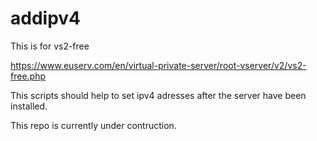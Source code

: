 # addipv4
This is for vs2-free

https://www.euserv.com/en/virtual-private-server/root-vserver/v2/vs2-free.php

This scripts should help to set ipv4 adresses after the server have been installed.

This repo is currently under contruction.
